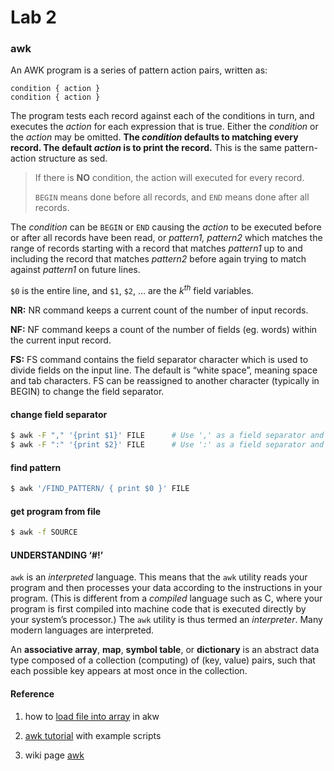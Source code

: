 # Lab 2

### awk

An AWK program is a series of pattern action pairs, written as:

```
condition { action }
condition { action }
```

The program tests each record against each of the conditions in turn, and executes the *action* for each expression that is true. Either the *condition* or the *action* may be omitted. **The *condition* defaults to matching every record. The default *action* is to print the record.** This is the same pattern-action structure as sed.

> If there is **NO** condition, the action will executed for every record.
>
> `BEGIN` means done before all records, and `END` means done after all records.

The *condition* can be `BEGIN` or `END` causing the *action* to be executed before or after all records have been read, or *pattern1, pattern2* which matches the range of records starting with a record that matches *pattern1* up to and including the record that matches *pattern2* before again trying to match against *pattern1* on future lines.

`$0` is the entire line, and `$1`, `$2`, … are the $k^{th}$ field variables.

**NR:** NR command keeps a current count of the number of input records.

**NF:** NF command keeps a count of the number of fields (eg. words) within the current input record.

**FS:** FS command contains the field separator character which is used to divide fields on the input line. The default is “white space”, meaning space and tab characters. FS can be reassigned to another character (typically in BEGIN) to change the field separator.



#### change field separator

```bash
$ awk -F "," '{print $1}' FILE 		# Use ',' as a field separator and print the first field
$ awk -F ":" '{print $2}' FILE		# Use ':' as a field separator and print the second field
```



#### find pattern

```sh
$ awk '/FIND_PATTERN/ { print $0 }' FILE
```



#### get program from file

```sh
$ awk -f SOURCE
```



#### UNDERSTANDING ‘#!’

`awk` is an *interpreted* language. This means that the `awk` utility reads your program and then processes your data according to the instructions in your program. (This is different from a *compiled* language such as C, where your program is first compiled into machine code that is executed directly by your system’s processor.) The `awk` utility is thus termed an *interpreter*. Many modern languages are interpreted.



An **associative array**, **map**, **symbol table**, or **dictionary** is an abstract data type composed of a collection (computing) of (key, value) pairs, such that each possible key appears at most once in the collection.



#### Reference

1. how to [load file into array](<https://magvar.wordpress.com/2011/05/18/awking-it-how-to-load-a-file-into-an-array-in-awk/>) in akw

2. [awk tutorial](<http://www.grymoire.com/Unix/Awk.html#uh-23>) with example scripts
3. wiki page [awk](<https://en.wikipedia.org/wiki/AWK#Self-contained_AWK_scripts>)
